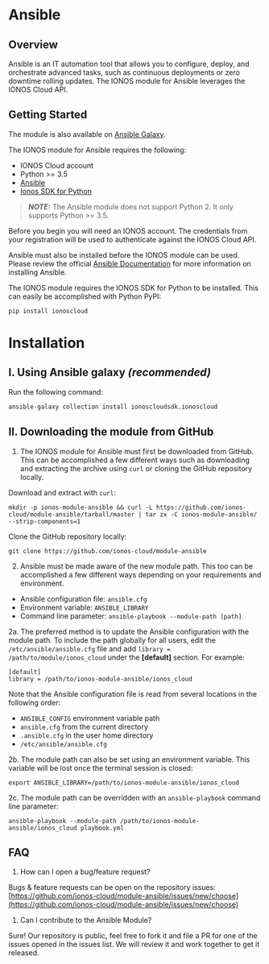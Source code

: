 # Ansible

## Overview

Ansible is an IT automation tool that allows you to configure, deploy, and orchestrate advanced tasks, such as continuous deployments or zero downtime rolling updates. The IONOS module for Ansible leverages the IONOS Cloud API.

## Getting Started

The module is also available on [Ansible Galaxy](https://galaxy.ansible.com/ionoscloudsdk/ionoscloud).

The IONOS module for Ansible requires the following:

* IONOS Cloud account
* Python >= 3.5
* [Ansible](https://www.ansible.com/)
* [Ionos SDK for Python](https://pypi.org/project/ionoscloud/)

> **_NOTE:_**  The Ansible module does not support Python 2. It only supports Python >= 3.5.

Before you begin you will need an IONOS account. The credentials from your registration will be used to authenticate against the IONOS Cloud API.

Ansible must also be installed before the IONOS module can be used. Please review the official [Ansible Documentation](http://docs.ansible.com/ansible/intro_installation.html) for more information on installing Ansible.

The IONOS module requires the IONOS SDK for Python to be installed. This can easily be accomplished with Python PyPI:

```text
pip install ionoscloud
```

# Installation

## I. Using Ansible galaxy _(recommended)_

  Run the following command:

  ```bash
  ansible-galaxy collection install ionoscloudsdk.ionoscloud
  ```

## II. Downloading the module from GitHub

1. The IONOS module for Ansible must first be downloaded from GitHub. This can be accomplished a few different ways such as downloading and extracting the archive using `curl` or cloning the GitHub repository locally.

  Download and extract with `curl`:

  ```text
  mkdir -p ionos-module-ansible && curl -L https://github.com/ionos-cloud/module-ansible/tarball/master | tar zx -C ionos-module-ansible/ --strip-components=1
  ```

  Clone the GitHub repository locally:

  ```text
  git clone https://github.com/ionos-cloud/module-ansible
  ```

2. Ansible must be made aware of the new module path. This too can be accomplished a few different ways depending on your requirements and environment.

  * Ansible configuration file: `ansible.cfg`
  * Environment variable: `ANSIBLE_LIBRARY`
  * Command line parameter: `ansible-playbook --module-path [path]`

  2a. The preferred method is to update the Ansible configuration with the module path. To include the path globally for all users, edit the `/etc/ansible/ansible.cfg` file and add `library = /path/to/module/ionos_cloud` under the **\[default\]** section. For example:

  ```text
  [default]
  library = /path/to/ionos-module-ansible/ionos_cloud
  ```

  Note that the Ansible configuration file is read from several locations in the following order:

  * `ANSIBLE_CONFIG` environment variable path
  * `ansible.cfg` from the current directory
  * `.ansible.cfg` in the user home directory
  * `/etc/ansible/ansible.cfg`

  2b. The module path can also be set using an environment variable. This variable will be lost once the terminal session is closed:

  ```text
  export ANSIBLE_LIBRARY=/path/to/ionos-module-ansible/ionos_cloud
  ```

  2c. The module path can be overridden with an `ansible-playbook` command line parameter:

  ```text
  ansible-playbook --module-path /path/to/ionos-module-ansible/ionos_cloud playbook.yml
  ```

## FAQ

1. How can I open a bug/feature request?

Bugs & feature requests can be open on the repository issues: [https://github.com/ionos-cloud/module-ansible/issues/new/choose](https://github.com/ionos-cloud/module-ansible/issues/new/choose)

1. Can I contribute to the Ansible Module?

Sure! Our repository is public, feel free to fork it and file a PR for one of the issues opened in the issues list. We will review it and work together to get it released.

